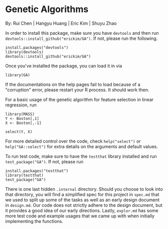 # Genetic Algorithms  
By: Rui Chen | Hangyu Huang | Eric Kim | Shuyu Zhao

In order to install this package, make sure you have `devtools` and then run `devtools::install_github("erickim/GA")`. If not, please run the following.

```{r}
install.packages("devtools")
library(devtools)
devtools::install_github("erickim/GA")
```

Once you've installed the package, you can load it in via

```{r}
library(GA)
```

If the documentations on the help pages fail to load because of a "corruption" error, please restart your R process. It should work then.

For a basic usage of the genetic algorithm for feature selection in linear regression, run 

```{r}
library(MASS)
Y <- Boston[,1]
X <- Boston[,-1]

select(Y, X)
```

For more detailed control over the code, check `help("select")` or `help("GA::select")` for extra details on the arguments and default values.

To run test code, make sure to have the `testthat` library installed and run `test_package("GA")`. If not, please run

```{r}
install.packages("testthat")
library(testthat)
test_package("GA")
```

There is one last hidden `.internal` directory. Should you choose to look into that directory, you will find a simplified spec for this project in `spec.md` that we used to split up some of the tasks as well as an early design document in `design.md`. Our code does not strictly adhere to the design document, but it provides a good idea of our early directions. Lastly, `explor.md` has some more test code and example usages that we came up with when initially implementing the functions.